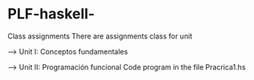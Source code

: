# PLF-haskell-
Class assignments
There are assignments class for unit

--> Unit I: Conceptos fundamentales

--> Unit II: Programación funcional
Code program in the file Pracrica1.hs
